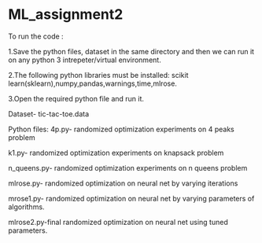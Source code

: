 # ML_assignment2
To run the code :

1.Save the python files, dataset in the same directory and then we can run it on any python 3 intrepeter/virtual environment.

2.The following python libraries must be installed: scikit learn(sklearn),numpy,pandas,warnings,time,mlrose.

3.Open the required python file and run it.

Dataset- tic-tac-toe.data

Python files:
4p.py- randomized optimization experiments on 4 peaks problem

k1.py- randomized optimization experiments on knapsack problem

n_queens.py- randomized optimization experiments on n queens problem

mlrose.py- randomized optimization on neural net by varying iterations

mrose1.py- randomized optimization on neural net by varying parameters of algorithms.

mlrose2.py-final randomized optimization on neural net using tuned parameters. 


  
